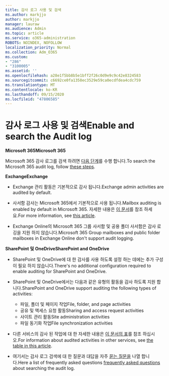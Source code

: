 ```yaml
---
title: 감사 로그 사용 및 검색
ms.author: markjjo
author: markjjo
manager: lauraw
ms.audience: Admin
ms.topic: article
ms.service: o365-administration
ROBOTS: NOINDEX, NOFOLLOW
localization_priority: Normal
ms.collection: Adm_O365
ms.custom:
- "286"
- "3100005"
ms.assetid: ''
ms.openlocfilehash: a28e1f5bb8b5e1bff2f26c0d9e9c9c42e8324583
ms.sourcegitcommit: c6692ce0fa1358ec3529e59ca0ecdfdea4cdc759
ms.translationtype: MT
ms.contentlocale: ko-KR
ms.lasthandoff: 09/15/2020
ms.locfileid: "47806585"
---
```

# <a name="enable-and-search-the-audit-log"></a><span data-ttu-id="78ee5-102">감사 로그 사용 및 검색</span><span class="sxs-lookup"><span data-stu-id="78ee5-102">Enable and search the Audit log</span></span>

<span data-ttu-id="78ee5-103">**Microsoft 365**</span><span class="sxs-lookup"><span data-stu-id="78ee5-103">**Microsoft 365**</span></span>

<span data-ttu-id="78ee5-104">Microsoft 365 감사 로그를 검색 하려면 [다음 단계](https://docs.microsoft.com/microsoft-365/compliance/search-the-audit-log-in-security-and-compliance#search-the-audit-log)를 수행 합니다.</span><span class="sxs-lookup"><span data-stu-id="78ee5-104">To search the Microsoft 365 audit log, follow [these steps](https://docs.microsoft.com/microsoft-365/compliance/search-the-audit-log-in-security-and-compliance#search-the-audit-log).</span></span>

<span data-ttu-id="78ee5-105">**Exchange**</span><span class="sxs-lookup"><span data-stu-id="78ee5-105">**Exchange**</span></span>

- <span data-ttu-id="78ee5-106">Exchange 관리 활동은 기본적으로 감사 됩니다.</span><span class="sxs-lookup"><span data-stu-id="78ee5-106">Exchange admin activities are audited by default.</span></span>

- <span data-ttu-id="78ee5-107">사서함 감사는 Microsoft 365에서 기본적으로 사용 됩니다.</span><span class="sxs-lookup"><span data-stu-id="78ee5-107">Mailbox auditing is enabled by default in Microsoft 365.</span></span> <span data-ttu-id="78ee5-108">자세한 내용은  [이 문서](https://docs.microsoft.com/microsoft-365/compliance/enable-mailbox-auditing)를 참조 하세요.</span><span class="sxs-lookup"><span data-stu-id="78ee5-108">For more information, see  [this article](https://docs.microsoft.com/microsoft-365/compliance/enable-mailbox-auditing).</span></span>

- <span data-ttu-id="78ee5-109">Exchange Online의 Microsoft 365 그룹 사서함 및 공용 폴더 사서함은 감사 로깅을 지원 하지 않습니다.</span><span class="sxs-lookup"><span data-stu-id="78ee5-109">Microsoft 365 Group mailboxes and public folder mailboxes in Exchange Online don't support audit logging.</span></span>

<span data-ttu-id="78ee5-110">**SharePoint 및 OneDrive**</span><span class="sxs-lookup"><span data-stu-id="78ee5-110">**SharePoint and OneDrive**</span></span>

- <span data-ttu-id="78ee5-111">SharePoint 및 OneDrive에 대 한 감사를 사용 하도록 설정 하는 데에는 추가 구성이 필요 하지 않습니다.</span><span class="sxs-lookup"><span data-stu-id="78ee5-111">There's no additional configuration required to enable auditing for SharePoint and OneDrive.</span></span>

- <span data-ttu-id="78ee5-112">SharePoint 및 OneDrive에서는 다음과 같은 유형의 활동을 감사 하도록 지원 합니다.</span><span class="sxs-lookup"><span data-stu-id="78ee5-112">SharePoint and OneDrive support auditing the following types of activities:</span></span>

    - <span data-ttu-id="78ee5-113">파일, 폴더 및 페이지 작업</span><span class="sxs-lookup"><span data-stu-id="78ee5-113">File, folder, and page activities</span></span>
    - <span data-ttu-id="78ee5-114">공유 및 액세스 요청 활동</span><span class="sxs-lookup"><span data-stu-id="78ee5-114">Sharing and access request activities</span></span>
    - <span data-ttu-id="78ee5-115">사이트 관리 활동</span><span class="sxs-lookup"><span data-stu-id="78ee5-115">Site administration activities</span></span>
    - <span data-ttu-id="78ee5-116">파일 동기화 작업</span><span class="sxs-lookup"><span data-stu-id="78ee5-116">File synchronization activities</span></span>

- <span data-ttu-id="78ee5-117">다른 서비스의 감사 된 작업에 대 한 자세한 내용은  [이 문서의 표](https://docs.microsoft.com/microsoft-365/compliance/search-the-audit-log-in-security-and-compliance#audited-activities)를 참조 하십시오.</span><span class="sxs-lookup"><span data-stu-id="78ee5-117">For information about audited activities in other services, see  [the table in this article](https://docs.microsoft.com/microsoft-365/compliance/search-the-audit-log-in-security-and-compliance#audited-activities).</span></span>

- <span data-ttu-id="78ee5-118">여기서는 감사 로그 검색에 대 한 질문과 대답을 자주 [묻는 질문을](https://docs.microsoft.com/microsoft-365/compliance/search-the-audit-log-in-security-and-compliance#frequently-asked-questions) 나열 합니다.</span><span class="sxs-lookup"><span data-stu-id="78ee5-118">Here a list of frequently asked questions [frequently asked questions](https://docs.microsoft.com/microsoft-365/compliance/search-the-audit-log-in-security-and-compliance#frequently-asked-questions) about searching the audit log.</span></span>
